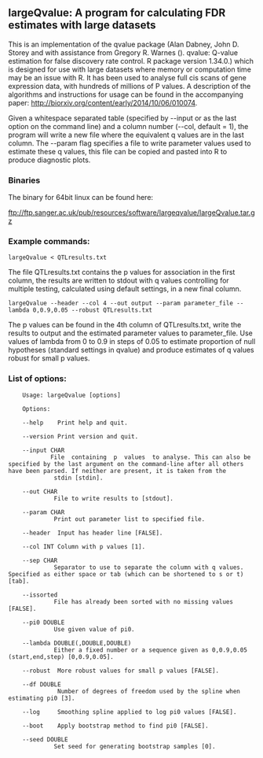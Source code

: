 ## largeQvalue: A program for calculating FDR estimates with large datasets

This is an implementation of the qvalue package (Alan Dabney, John D. Storey and with assistance from Gregory R. Warnes (). qvalue: Q-value estimation for false discovery rate control. R package version 1.34.0.) which is designed for use with large datasets where memory or computation time may be an issue with R. It has been used to analyse full cis scans of gene expression data, with hundreds of millions of P values. A description of the algorithms and instructions for usage can be found in the accompanying paper: http://biorxiv.org/content/early/2014/10/06/010074. 

Given a whitespace separated table (specified by --input or as the last option on the command line) and a column number (--col, default = 1), the program will write a new file where the equivalent q values are in the last column. The --param flag specifies a file to write parameter values used to estimate these q values, this file can be copied and pasted into R to produce diagnostic plots.

### Binaries

The binary for 64bit linux can be found here:

ftp://ftp.sanger.ac.uk/pub/resources/software/largeqvalue/largeQvalue.tar.gz

### Example commands:
```
largeQvalue < QTLresults.txt
```
The file QTLresults.txt contains the p values for association in the first column, the results are written to stdout with q values controlling for multiple testing, calculated using default settings, in a new final column.
```
largeQvalue --header --col 4 --out output --param parameter_file --lambda 0,0.9,0.05 --robust QTLresults.txt
```

The p values can be found in the 4th column of QTLresults.txt, write the results to output and the estimated parameter values to parameter_file. Use values of lambda from 0 to 0.9 in steps of 0.05 to estimate proportion of null hypotheses (standard settings in qvalue) and produce estimates of q values robust for small p values.

### List of options:

```
    Usage: largeQvalue [options]

    Options:

    --help    Print help and quit.

    --version Print version and quit.

    --input CHAR
            File  containing  p  values  to analyse. This can also be specified by the last argument on the command-line after all others have been parsed. If neither are present, it is taken from the
             stdin [stdin].

    --out CHAR
             File to write results to [stdout].

    --param CHAR
             Print out parameter list to specified file.

    --header  Input has header line [FALSE].

    --col INT Column with p values [1].

    --sep CHAR
             Separator to use to separate the column with q values. Specified as either space or tab (which can be shortened to s or t) [tab].

    --issorted
             File has already been sorted with no missing values [FALSE].

    --pi0 DOUBLE
             Use given value of pi0.

    --lambda DOUBLE(,DOUBLE,DOUBLE)
             Either a fixed number or a sequence given as 0,0.9,0.05 (start,end,step) [0,0.9,0.05].

	--robust  More robust values for small p values [FALSE].

    --df DOUBLE
              Number of degrees of freedom used by the spline when estimating pi0 [3].

    --log     Smoothing spline applied to log pi0 values [FALSE].

    --boot    Apply bootstrap method to find pi0 [FALSE].

    --seed DOUBLE
             Set seed for generating bootstrap samples [0].
```
